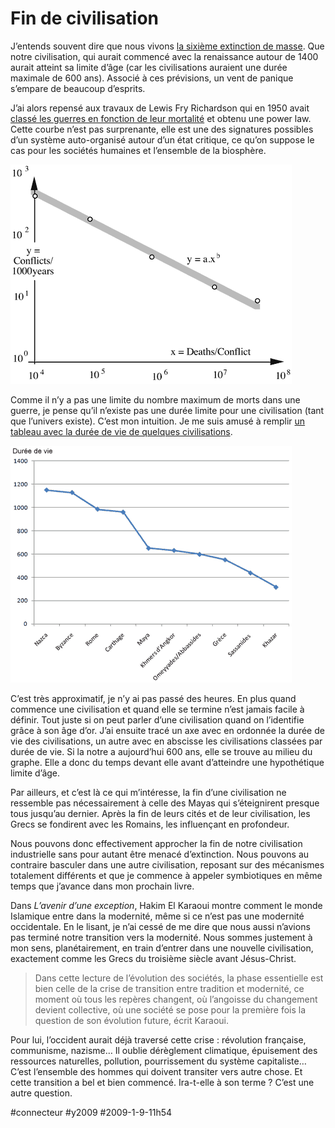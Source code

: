 # Fin de civilisation

J’entends souvent dire que nous vivons [la sixième extinction de masse](http://www.sciencepresse.qc.ca/node/18558). Que notre civilisation, qui aurait commencé avec la renaissance autour de 1400 aurait atteint sa limite d’âge (car les civilisations auraient une durée maximale de 600 ans). Associé à ces prévisions, un vent de panique s’empare de beaucoup d’esprits.

J’ai alors repensé aux travaux de Lewis Fry Richardson qui en 1950 avait [classé les guerres en fonction de leur mortalité](http://www.hitchins.net/SysScience.html) et obtenu une power law. Cette courbe n’est pas surprenante, elle est une des signatures possibles d’un système auto-organisé autour d’un état critique, ce qu’on suppose le cas pour les sociétés humaines et l’ensemble de la biosphère.

[![deathconflict](_i/deathconflict.gif)](www.hitchins.net/SysScience.html)

Comme il n’y a pas une limite du nombre maximum de morts dans une guerre, je pense qu’il n’existe pas une durée limite pour une civilisation (tant que l’univers existe). C’est mon intuition. Je me suis amusé à remplir [un tableau avec la durée de vie de quelques civilisations](http://blog.tcrouzet.com/files_tc/civ.xls).

![civlog](_i/civlog.gif)

C’est très approximatif, je n’y ai pas passé des heures. En plus quand commence une civilisation et quand elle se termine n’est jamais facile à définir. Tout juste si on peut parler d’une civilisation quand on l’identifie grâce à son âge d’or. J’ai ensuite tracé un axe avec en ordonnée la durée de vie des civilisations, un autre avec en abscisse les civilisations classées par durée de vie. Si la notre a aujourd’hui 600 ans, elle se trouve au milieu du graphe. Elle a donc du temps devant elle avant d’atteindre une hypothétique limite d’âge.

Par ailleurs, et c’est là ce qui m’intéresse, la fin d’une civilisation ne ressemble pas nécessairement à celle des Mayas qui s’éteignirent presque tous jusqu’au dernier. Après la fin de leurs cités et de leur civilisation, les Grecs se fondirent avec les Romains, les influençant en profondeur.

Nous pouvons donc effectivement approcher la fin de notre civilisation industrielle sans pour autant être menacé d’extinction. Nous pouvons au contraire basculer dans une autre civilisation, reposant sur des mécanismes totalement différents et que je commence à appeler symbiotiques en même temps que j’avance dans mon prochain livre.

Dans *L’avenir d’une exception*, Hakim El Karaoui montre comment le monde Islamique entre dans la modernité, même si ce n’est pas une modernité occidentale. En le lisant, je n’ai cessé de me dire que nous aussi n’avions pas terminé notre transition vers la modernité. Nous sommes justement à mon sens, planétairement, en train d’entrer dans une nouvelle civilisation, exactement comme les Grecs du troisième siècle avant Jésus-Christ.

> Dans cette lecture de l’évolution des sociétés, la phase essentielle est bien celle de la crise de transition entre tradition et modernité, ce moment où tous les repères changent, où l’angoisse du changement devient collective, où une société se pose pour la première fois la question de son évolution future, écrit Karaoui.

Pour lui, l’occident aurait déjà traversé cette crise : révolution française, communisme, nazisme… Il oublie dérèglement climatique, épuisement des ressources naturelles, pollution, pourrissement du système capitaliste… C’est l’ensemble des hommes qui doivent transiter vers autre chose. Et cette transition a bel et bien commencé. Ira-t-elle à son terme ? C’est une autre question.

#connecteur #y2009 #2009-1-9-11h54

